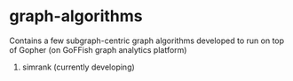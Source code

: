 # graph-algorithms
Contains a few subgraph-centric graph algorithms developed to run on top of Gopher (on GoFFish graph analytics platform)

1) simrank (currently developing)
